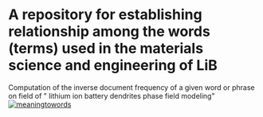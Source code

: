 # A repository for establishing relationship among the words (terms) used in the materials science and engineering of LiB


Computation of the inverse document frequency of a given word or phrase on field of " lithium ion battery dendrites phase field modeling"
[![meaningtowords](https://img.shields.io/badge/compute-idfLiB-streamlit-red)](https://compute-termsignificance.streamlit.app/)
